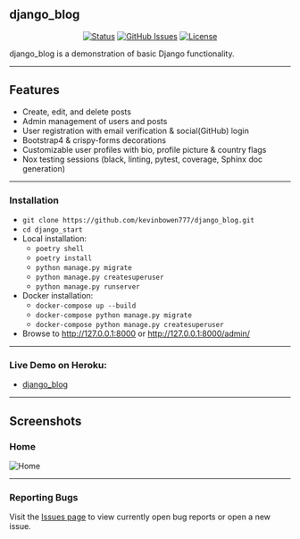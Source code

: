 ## django_blog

<div align="center">

  [![Status](https://img.shields.io/badge/status-active-success.svg)]() 
  [![GitHub Issues](https://img.shields.io/github/issues/kevinbowen777/django_blog.svg)](https://github.com/kevinbowen777/django_blog/issues)
  [![License](https://img.shields.io/badge/license-MIT-blue.svg)](/LICENSE)

</div>

django_blog is a demonstration of basic Django functionality.

---

## Features

 - Create, edit, and delete posts
 - Admin management of users and posts
 - User registration with email verification & social(GitHub) login
 - Bootstrap4 & crispy-forms decorations
 - Customizable user profiles with bio, profile picture & country flags
 - Nox testing sessions (black, linting, pytest, coverage, Sphinx doc generation)

---

### Installation
 - `git clone https://github.com/kevinbowen777/django_blog.git`
 - `cd django_start`
 - Local installation:
     - `poetry shell`
     - `poetry install`
     - `python manage.py migrate`
     - `python manage.py createsuperuser`
     - `python manage.py runserver`
 - Docker installation:
     - `docker-compose up --build`
     - `docker-compose python manage.py migrate`
     - `docker-compose python manage.py createsuperuser`
 - Browse to http://127.0.0.1:8000 or http://127.0.0.1:8000/admin/

---

### Live Demo on Heroku:
 - [django_blog](https://kbowen-django-blog.herokuapp.com/)

---
## Screenshots

### Home
![Home](https://github.com/kevinbowen777/django_blog/blob/master/images/django_blog_homepage.png)

---
### Reporting Bugs

   Visit the [Issues page](https://github.com/kevinbowen777/django_blog/issues)
      to view currently open bug reports or open a new issue.
